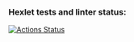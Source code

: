 ### Hexlet tests and linter status:
[![Actions Status](https://github.com/vladimirloskutov/frontend-project-lvl3/workflows/hexlet-check/badge.svg)](https://github.com/vladimirloskutov/frontend-project-lvl3/actions)